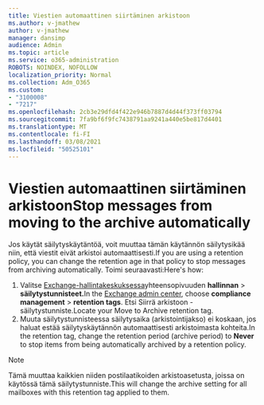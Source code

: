 ```yaml
---
title: Viestien automaattinen siirtäminen arkistoon
ms.author: v-jmathew
author: v-jmathew
manager: dansimp
audience: Admin
ms.topic: article
ms.service: o365-administration
ROBOTS: NOINDEX, NOFOLLOW
localization_priority: Normal
ms.collection: Adm_O365
ms.custom:
- "3100008"
- "7217"
ms.openlocfilehash: 2cb3e29dfd4f422e946b7887d4d44f373ff03794
ms.sourcegitcommit: 7fa9bf6f9fc7438791aa9241a440e5be817d4401
ms.translationtype: MT
ms.contentlocale: fi-FI
ms.lasthandoff: 03/08/2021
ms.locfileid: "50525101"
---
```

# <a name="stop-messages-from-moving-to-the-archive-automatically"></a><span data-ttu-id="e3414-102">Viestien automaattinen siirtäminen arkistoon</span><span class="sxs-lookup"><span data-stu-id="e3414-102">Stop messages from moving to the archive automatically</span></span>

<span data-ttu-id="e3414-103">Jos käytät säilytyskäytäntöä, voit muuttaa tämän käytännön säilytysikää niin, että viestit eivät arkistoi automaattisesti.</span><span class="sxs-lookup"><span data-stu-id="e3414-103">If you are using a retention policy, you can change the retention age in that policy to stop messages from archiving automatically.</span></span> <span data-ttu-id="e3414-104">Toimi seuraavasti:</span><span class="sxs-lookup"><span data-stu-id="e3414-104">Here's how:</span></span>

1. <span data-ttu-id="e3414-105">Valitse [Exchange-hallintakeskuksessa](https://go.microsoft.com/fwlink/?linkid=2059104)yhteensopivuuden **hallinnan**  >  **säilytystunnisteet.**</span><span class="sxs-lookup"><span data-stu-id="e3414-105">In the [Exchange admin center](https://go.microsoft.com/fwlink/?linkid=2059104), choose **compliance management** > **retention tags**.</span></span> <span data-ttu-id="e3414-106">Etsi Siirrä arkistoon -säilytystunniste.</span><span class="sxs-lookup"><span data-stu-id="e3414-106">Locate your Move to Archive retention tag.</span></span>
2. <span data-ttu-id="e3414-107">Muuta säilytystunnisteessa säilytysaika (arkistointijakso)  ei koskaan, jos haluat estää säilytyskäytännön automaattisesti arkistoimasta kohteita.</span><span class="sxs-lookup"><span data-stu-id="e3414-107">In the retention tag, change the retention period (archive period) to **Never** to stop items from being automatically archived by a retention policy.</span></span>

> [!NOTE]
> <span data-ttu-id="e3414-108">Tämä muuttaa kaikkien niiden postilaatikoiden arkistoasetusta, joissa on käytössä tämä säilytystunniste.</span><span class="sxs-lookup"><span data-stu-id="e3414-108">This will change the archive setting for all mailboxes with this retention tag applied to them.</span></span>
